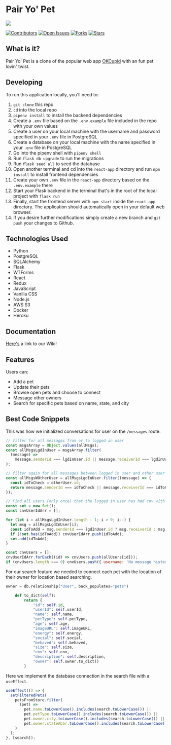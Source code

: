# Pair Yo' Pet

<p align='left'>
    <img src="https://pair-yo-pet-aws.s3-us-west-1.amazonaws.com/pre-saved-images/pyp-logo-cropped.png">
</p>

[![Contributors](https://img.shields.io/github/contributors/markhv-code/pair-yo-pet)](https://www.github.com/markhv-code/pair-yo-pet/contributors)
[![Open Issues](https://img.shields.io/github/issues/markhv-code/pair-yo-pet)](https://www.github.com/markhv-code/pair-yo-pet/issues)
[![Forks](https://img.shields.io/github/forks/markhv-code/pair-yo-pet)](https://www.github.com/markhv-code/pair-yo-pet/forks)
[![Stars](https://img.shields.io/github/stars/markhv-code/pair-yo-pet)](https://www.github.com/markhv-code/pair-yo-pet/stars)

## What is it?

Pair Yo' Pet is a clone of the popular web app [OKCupid](https://www.okcupid.com/) with an fun pet lovin' twist.

## Developing

To run this application locally, you'll need to:

1. `git clone` this repo
2. `cd` into the local repo
3. `pipenv install` to install the backend dependencies
4. Create a `.env` file based on the `.env.example` file included in the repo with your own values
5. Create a user on your local machine with the username and password specified in your `.env` file in PostgreSQL
6. Create a database on your local machine with the name specified in your `.env` file in PostgreSQL
7. Go into the pipenv shell with `pipenv shell`
8. Run `flask db upgrade` to run the migrations
9. Run `flask seed all` to seed the database
10. Open another terminal and cd into the `react-app` directory and run `npm install` to install frontend dependencies
11. Create your own `.env` file in the `react-app` directory based on the `.env.example` there
12. Start your Flask backend in the terminal that's in the root of the local project with `flask run`
13. Finally, start the frontend server with `npm start` inside the `react-app` directory. The application should automatically open in your default web browser.
14. If you desire further modifications simply create a new branch and `git push` your changes to Github.

## Technologies Used

- Python
- PostgreSQL
- SQLAlchemy
- Flask
- WTForms
- React
- Redux
- JavaScript
- Vanilla CSS
- Node.js
- AWS S3
- Docker
- Heroku

<!--
## Live Site

[Here's](https://pairyopet.herokuapp.com/) a link to our live app! 
-->

## Documentation

[Here's](https://github.com/markhv-code/pair-yo-pet/wiki/) a link to our Wiki!

## Features

Users can:

- Add a pet
- Update their pets
- Browse open pets and choose to connect
- Message other owners
- Search for specific pets based on name, state, and city

## Best Code Snippets

This was how we initialized conversations for user on the `/messages` route.

```js
// filter for all messages from or to logged in user
const msgsArray = Object.values(allMsgs);
const allMsgsLgdInUser = msgsArray.filter(
  (message) =>
    message.senderId === lgdInUser.id || message.receiverId === lgdInUser.id
);

// filter again for all messages between logged in user and other user (chosen user)
const allMsgsWOtherUser = allMsgsLgdInUser.filter((message) => {
  const idToCheck = otherUser.id;
  return message.senderId === idToCheck || message.receiverId === idToCheck;
});
```

```js
// Find all users (only once) that the logged in user has had cnv with
const set = new Set();
const cnvUserIdArr = [];

for (let i = allMsgsLgdInUser.length - 1; i > 0; i--) {
  let msg = allMsgsLgdInUser[i];
  const idToAdd = msg.senderId === lgdInUser.id ? msg.receiverId : msg.senderId;
  if (!set.has(idToAdd)) cnvUserIdArr.push(idToAdd);
  set.add(idToAdd);
}

const cnvUsers = [];
cnvUserIdArr.forEach((id) => cnvUsers.push(allUsers[id]));
if (cnvUsers.length === 0) cnvUsers.push({ username: 'No message history' });
```

For our search feature we needed to connect each pet with the location of their owner for location based searching.

```py
owner = db.relationship("User", back_populates="pets")

    def to_dict(self):
        return {
            "id": self.id,
            "userId": self.userId,
            "name": self.name,
            "petType": self.petType,
            "age": self.age,
            "imageURL": self.imageURL,
            "energy": self.energy,
            "social": self.social,
            "behaved": self.behaved,
            "size": self.size,
            "env": self.env,
            "description": self.description,
            "owner": self.owner.to_dict()
        }
```

Here we implement the database connection in the search file with a `useEffect`.

```js
useEffect(() => {
  setFilteredPets(
    petsFromStore.filter(
      (pet) =>
        pet.name.toLowerCase().includes(search.toLowerCase()) ||
        pet.petType.toLowerCase().includes(search.toLowerCase()) ||
        pet.owner.city.toLowerCase().includes(search.toLowerCase()) ||
        pet.owner.stateAbbr.toLowerCase().includes(search.toLowerCase())
    )
  );
}, [search]);
```
